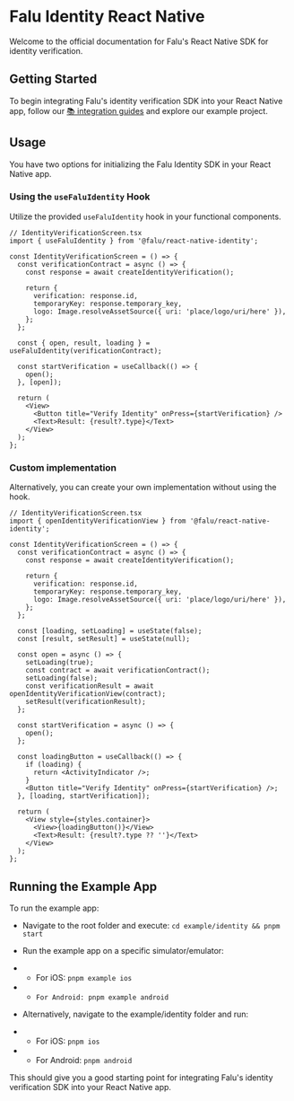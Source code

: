 # Falu Identity React Native

Welcome to the official documentation for Falu's React Native SDK for identity verification.

## Getting Started

To begin integrating Falu's identity verification SDK into your React Native app, follow our [📚 integration guides](https://falu.io/docs/identity) and explore our example project.

## Usage

You have two options for initializing the Falu Identity SDK in your React Native app.

### Using the `useFaluIdentity` Hook

Utilize the provided `useFaluIdentity` hook in your functional components.

```tsx
// IdentityVerificationScreen.tsx
import { useFaluIdentity } from '@falu/react-native-identity';

const IdentityVerificationScreen = () => {
  const verificationContract = async () => {
    const response = await createIdentityVerification();

    return {
      verification: response.id,
      temporaryKey: response.temporary_key,
      logo: Image.resolveAssetSource({ uri: 'place/logo/uri/here' }),
    };
  };

  const { open, result, loading } = useFaluIdentity(verificationContract);

  const startVerification = useCallback(() => {
    open();
  }, [open]);

  return (
    <View>
      <Button title="Verify Identity" onPress={startVerification} />
      <Text>Result: {result?.type}</Text>
    </View>
  );
};
```

### Custom implementation

Alternatively, you can create your own implementation without using the hook.

```tsx
// IdentityVerificationScreen.tsx
import { openIdentityVerificationView } from '@falu/react-native-identity';

const IdentityVerificationScreen = () => {
  const verificationContract = async () => {
    const response = await createIdentityVerification();

    return {
      verification: response.id,
      temporaryKey: response.temporary_key,
      logo: Image.resolveAssetSource({ uri: 'place/logo/uri/here' }),
    };
  };

  const [loading, setLoading] = useState(false);
  const [result, setResult] = useState(null);

  const open = async () => {
    setLoading(true);
    const contract = await verificationContract();
    setLoading(false);
    const verificationResult = await openIdentityVerificationView(contract);
    setResult(verificationResult);
  };

  const startVerification = async () => {
    open();
  };

  const loadingButton = useCallback(() => {
    if (loading) {
      return <ActivityIndicator />;
    }
    <Button title="Verify Identity" onPress={startVerification} />;
  }, [loading, startVerification]);

  return (
    <View style={styles.container}>
      <View>{loadingButton()}</View>
      <Text>Result: {result?.type ?? ''}</Text>
    </View>
  );
};
```

## Running the Example App

To run the example app:

- Navigate to the root folder and execute:
`cd example/identity && pnpm start`
- Run the example app on a specific simulator/emulator:
- - For iOS: `pnpm example ios`
- - `For Android: pnpm example android`

- Alternatively, navigate to the example/identity folder and run:
- - For iOS: `pnpm ios`
- - For Android: `pnpm android`

This should give you a good starting point for integrating Falu's identity verification SDK into your React Native app.
